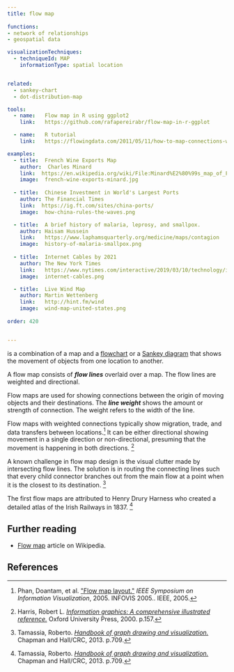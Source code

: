 ```yaml
---
title: flow map
  
functions:
- network of relationships
- geospatial data

visualizationTechniques:
  - techniqueId: MAP
    informationType: spatial location


related:
  - sankey-chart
  - dot-distribution-map

tools:
  - name:   Flow map in R using ggplot2
    link:   https://github.com/rafapereirabr/flow-map-in-r-ggplot

  - name:   R tutorial
    link:   https://flowingdata.com/2011/05/11/how-to-map-connections-with-great-circles/

examples:
  - title:  French Wine Exports Map
    author:  Charles Minard
    link:  https://en.wikipedia.org/wiki/File:Minard%E2%80%99s_map_of_French_wine_exports_for_1864.jpg
    image:  french-wine-exports-minard.jpg
    
  - title:  Chinese Investment in World's Largest Ports
    author: The Financial Times
    link:  https://ig.ft.com/sites/china-ports/
    image:  how-china-rules-the-waves.png

  - title:  A brief history of malaria, leprosy, and smallpox.
    author: Haisam Hussein
    link:   https://www.laphamsquarterly.org/medicine/maps/contagion
    image:  history-of-malaria-smallpox.png
  
  - title:  Internet Cables by 2021
    author: The New York Times
    link:   https://www.nytimes.com/interactive/2019/03/10/technology/internet-cables-oceans.html?mtrref=flowingdata.com
    image:  internet-cables.png

  - title:  Live Wind Map
    author: Martin Wettenberg
    link:   http://hint.fm/wind
    image:  wind-map-united-states.png
    
order: 420


---
```


is a combination of a map and a [flowchart](/flowchart) or a [Sankey diagram](sankey-chart) that shows the movement of objects from one location to another. 

<!--more-->
A flow map consists of ***flow lines*** overlaid over a map. The flow lines are weighted and directional.
 
Flow maps are used for showing connections between the origin of moving objects and their destinations.  The ***line weight*** shows the amount or strength of connection.  The weight refers to the width of the line. 

Flow maps with weighted connections typically show migration, trade, and data transfers between locations.[^phan] It can be either directional showing movement in a single direction or non-directional, presuming that the movement is happening in both directions. [^harris]

A known challenge in flow map design is the visual clutter made by intersecting flow lines. The solution is in routing the connecting lines such that every child connector branches out from the main flow at a point when it is the closest to its destination. [^tamassia]

The first flow maps are attributed to Henry Drury Harness who created a detailed atlas of the Irish Railways in 1837. [^tamassia]


## Further reading
- [Flow map](https://en.wikipedia.org/wiki/Flow_map) article on Wikipedia.

## References
[^phan]: Phan, Doantam, et al. ["Flow map layout."](http://graphics.stanford.edu/papers/flow_map_layout/flow_map_layout.pdf) *IEEE Symposium on Information Visualization*, 2005. INFOVIS 2005.. IEEE, 2005.
[^harris]: Harris, Robert L. [*Information graphics: A comprehensive illustrated reference.*](https://books.google.com/books?id=LT1RXREvkGIC) Oxford University Press, 2000. p.157.
[^tamassia]: Tamassia, Roberto. [*Handbook of graph drawing and visualization.*](https://books.google.com/books?id=lQBrAAAAQBAJ) Chapman and Hall/CRC, 2013. p.709. 

